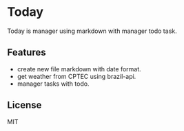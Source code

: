 # Today

Today is manager using markdown with manager todo task.

## Features

- create new file markdown with date format.
- get weather from CPTEC using brazil-api.
- manager tasks with todo.

## License



MIT
